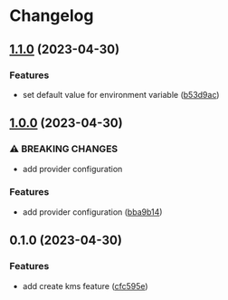 # Changelog

## [1.1.0](https://github.com/evners/terraform-aws-kms/compare/v1.0.0...v1.1.0) (2023-04-30)


### Features

* set default value for environment variable ([b53d9ac](https://github.com/evners/terraform-aws-kms/commit/b53d9ac305b0a0d50e04f74f8c01f60263b86541))

## [1.0.0](https://github.com/evners/terraform-aws-kms/compare/v0.1.0...v1.0.0) (2023-04-30)


### ⚠ BREAKING CHANGES

* add provider configuration

### Features

* add provider configuration ([bba9b14](https://github.com/evners/terraform-aws-kms/commit/bba9b14808824463a4c6635aee046ce73826195b))

## 0.1.0 (2023-04-30)


### Features

* add create kms feature ([cfc595e](https://github.com/evners/terraform-aws-kms/commit/cfc595eb8adb48ae3ee508093478b1fb36cdfeb8))
